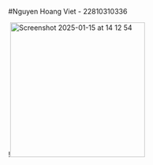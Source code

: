#Nguyen Hoang Viet - 22810310336


!<img width="273" alt="Screenshot 2025-01-15 at 14 12 54" src="https://github.com/user-attachments/assets/606fdccb-013f-4d2a-bfed-74ffdce0df37" />
